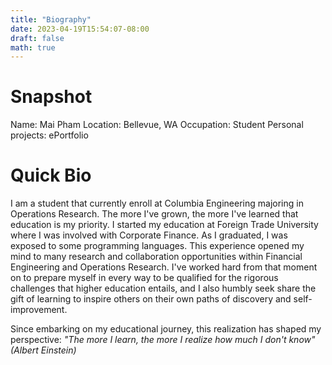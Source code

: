 ```yaml
---
title: "Biography"
date: 2023-04-19T15:54:07-08:00
draft: false
math: true
---
```

# Snapshot
Name: Mai Pham
Location: Bellevue, WA
Occupation: Student
Personal projects: ePortfolio

# Quick Bio
I am a student that currently enroll at Columbia Engineering majoring in Operations Research.
The more I've grown, the more I've learned that education is my priority. I started my education at Foreign Trade University where I was involved with Corporate Finance. As I graduated, I was exposed to some programming languages. This experience opened my mind to many research and collaboration opportunities within Financial Engineering and Operations Research. I've worked hard from that moment on to prepare myself in every way to be qualified for the rigorous challenges that higher education entails, and I also humbly seek share the gift of learning to inspire others on their own paths of discovery and self-improvement.

Since embarking on my educational journey, this realization has shaped my perspective: *"The more I learn, the more I realize how much I don't know" (Albert Einstein)*
